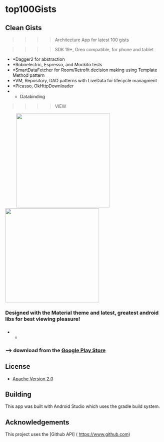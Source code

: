 # top100Gists


## Clean Gists 
>>>>Architecture App for latest 100 gists


>>>>SDK 19+, Oreo compatible, for phone and tablet

* *Dagger2 for abstraction
* *Roboelectric, Espresso, and Mockito tests
* *SmartDataFetcher for Room/Retrofit decision making using Template Method pattern 
* *VM, Repository, DAO patterns with LiveData for lifecycle managment
* *Picasso, OkHttpDownloader
* * Databinding 


>>>>VIEW   

&nbsp;&nbsp;&nbsp;&nbsp;&nbsp;&nbsp;&nbsp;&nbsp;&nbsp;<img src="https://i.imgur.com/iqkWf8E0.png" height="300"/>&nbsp;&nbsp;&nbsp;&nbsp;&nbsp;&nbsp;&nbsp;&nbsp;&nbsp; <img src="https://i.imgur.com/QvffM1jf.png" height="300" />     


### Designed with the Material theme and latest, greatest android libs for best viewing pleasure!
### 
* *

### --> download from the [Google Play Store](https://play.google.com/store/apps/details?userId=)

## License

* [Apache Version 2.0](http://www.apache.org/licenses/LICENSE-2.0.html)

## Building

This app was built with Android Studio which uses the gradle build system.  

## Acknowledgements

This project uses the [Github API] ( https://www.github.com)






